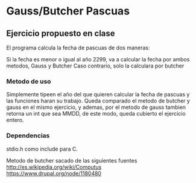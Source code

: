 # Gauss/Butcher Pascuas
## Ejercicio propuesto en clase  
El programa calcula la fecha de pascuas de dos maneras:  
  
Si la fecha es menor o igual al año 2299, va a calcular la fecha por ambos metodos, Gauss y Butcher
Caso contrario, solo la calculara por butcher  

### Metodo de uso

Simplemente tipeen el año del que quieren calcular la fecha de pascuas y las funciones haran su trabajo. Queda comparado el metodo de butcher y gauss en el mismo ejercicio, y ademas, por el metodo de gauss tambien retorna un int que sea MMDD, de este modo, queda cubierto el ejercicio entero.



### Dependencias

stdio.h como include para C.   

Metodo de butcher sacado de las siguientes fuentes   
http://es.wikipedia.org/wiki/Computus   
https://www.drupal.org/node/1180480   
